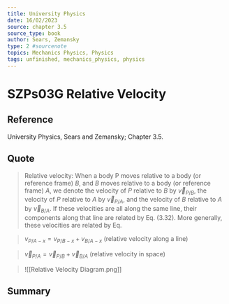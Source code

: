 ```yaml
---
title: University Physics
date: 16/02/2023
source: chapter 3.5
source_type: book 
author: Sears, Zemansky
type: 2 #sourcenote
topics: Mechanics Physics, Physics
tags: unfinished, mechanics_physics, physics
---
```

# SZPs03G Relative Velocity

## **Reference**
University Physics, Sears and Zemansky; Chapter 3.5.

## **Quote**
> Relative velocity: When a body P moves relative to a body (or reference frame) $B$, and $B$ moves relative to a body (or reference frame) $A$, we denote the velocity of $P$ relative to $B$ by $\vec{v}_{P/B}$, the velocity of $P$ relative to $A$ by $\vec{v}_{P/A}$, and the velocity of $B$ relative to $A$ by $\vec{v}_{B/A}$. If these velocities are all along the same line, their components along that line are related by Eq. (3.32). More generally, these velocities are related by Eq.

> $v_{P/A-x} = v_{P/B-x} + v_{B/A-x}$
(relative velocity along a line)

> $\vec{v}_{P/A} = \vec{v}_{P/B} + \vec{v}_{B/A}$
(relative velocity in space)

> ![[Relative Velocity Diagram.png]]

## **Summary**
<!-- Resume of the idea with the context of the quote. -->
